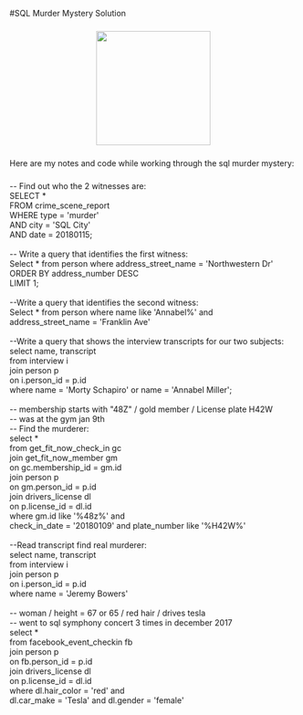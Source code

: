 <p align="left"> #SQL Murder Mystery Solution </p>

###

<div align="center">
  <img height="200" src="https://mystery.knightlab.com/174092-clue-illustration.png"  />
</div>

###

<p align="left">Here are my notes and code while working through the sql murder mystery:</p>

###

<p align="left">-- Find out who the 2 witnesses are: <br>SELECT *<br>FROM crime_scene_report<br>WHERE type = 'murder'<br>AND city = 'SQL City'<br>AND date = 20180115;<br><br>-- Write a query that identifies the first witness:<br>Select * from person where address_street_name = 'Northwestern Dr' <br>ORDER BY address_number DESC<br>LIMIT 1;<br><br>--Write a query that identifies the second witness:<br>Select * from person where name like 'Annabel%' and<br>address_street_name = 'Franklin Ave'<br><br>--Write a query that shows the interview transcripts for our two subjects:<br>select name, transcript<br>from interview i<br>join person p<br>on i.person_id = p.id<br>where name = 'Morty Schapiro' or name = 'Annabel Miller';<br><br>-- membership starts with "48Z" / gold member / License plate H42W <br>-- was at the gym jan 9th <br>-- Find the murderer: <br>select * <br>from get_fit_now_check_in gc<br>join get_fit_now_member gm<br>on gc.membership_id = gm.id<br>join person p<br>on gm.person_id = p.id<br>join drivers_license dl<br>on p.license_id = dl.id<br>where gm.id like '%48z%' and <br>check_in_date = '20180109' and plate_number like '%H42W%'<br><br>--Read transcript find real murderer: <br>select name, transcript<br>from interview i<br>join person p<br>on i.person_id = p.id<br>where name = 'Jeremy Bowers'<br><br>-- woman / height = 67 or 65 / red hair / drives tesla <br>-- went to sql symphony concert 3 times in december 2017 <br>select *<br>from facebook_event_checkin fb<br>join person p<br>on fb.person_id = p.id<br>join drivers_license dl<br>on p.license_id = dl.id<br>where dl.hair_color = 'red' and <br>dl.car_make = 'Tesla' and dl.gender = 'female'</p>

###
